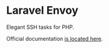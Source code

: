 # Laravel Envoy

Elegant SSH tasks for PHP.

Official documentation [is located here](https://laravel.com/docs/envoy).
